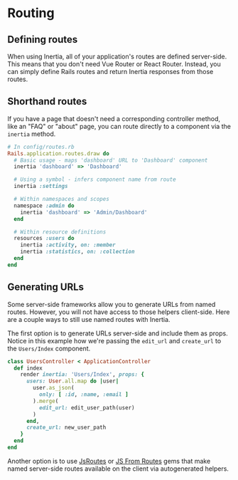 # Routing

## Defining routes

When using Inertia, all of your application's routes are defined server-side. This means that you don't need Vue Router or React Router. Instead, you can simply define Rails routes and return Inertia responses from those routes.

## Shorthand routes

If you have a page that doesn't need a corresponding controller method, like an "FAQ" or "about" page, you can route directly to a component via the `inertia` method.

```ruby
# In config/routes.rb
Rails.application.routes.draw do
  # Basic usage - maps 'dashboard' URL to 'Dashboard' component
  inertia 'dashboard' => 'Dashboard'

  # Using a symbol - infers component name from route
  inertia :settings

  # Within namespaces and scopes
  namespace :admin do
    inertia 'dashboard' => 'Admin/Dashboard'
  end

  # Within resource definitions
  resources :users do
    inertia :activity, on: :member
    inertia :statistics, on: :collection
  end
end
```

## Generating URLs

Some server-side frameworks allow you to generate URLs from named routes. However, you will not have access to those helpers client-side. Here are a couple ways to still use named routes with Inertia.

The first option is to generate URLs server-side and include them as props. Notice in this example how we're passing the `edit_url` and `create_url` to the `Users/Index` component.

```ruby
class UsersController < ApplicationController
  def index
    render inertia: 'Users/Index', props: {
      users: User.all.map do |user|
        user.as_json(
          only: [ :id, :name, :email ]
        ).merge(
          edit_url: edit_user_path(user)
        )
      end,
      create_url: new_user_path
    }
  end
end
```

Another option is to use [JsRoutes](https://github.com/railsware/js-routes) or [JS From Routes](https://js-from-routes.netlify.app) gems that make named server-side routes available on the client via autogenerated helpers.
